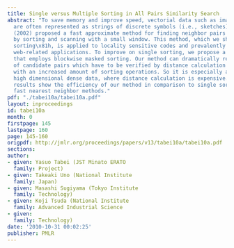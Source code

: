 ```yaml
---
title: Single versus Multiple Sorting in All Pairs Similarity Search
abstract: "To save memory and improve speed, vectorial data such as images and signals
  are often represented as strings of discrete symbols (i.e., sketches). Chariker
  (2002) proposed a fast approximate method for finding neighbor pairs of strings
  by sorting and scanning with a small window. This method, which we shall call\x81gsingle
  sorting\x81h, is applied to locality sensitive codes and prevalently used in speed-demanding
  web-related applications. To improve on single sorting, we propose a novel method
  that employs blockwise masked sorting. Our method can dramatically reduce the number
  of candidate pairs which have to be verified by distance calculation in exchange
  with an increased amount of sorting operations. So it is especially attractive for
  high dimensional dense data, where distance calculation is expensive. Empirical
  results show the efficiency of our method in comparison to single sorting and recent
  fast nearest neighbor methods."
pdf: "./tabei10a/tabei10a.pdf"
layout: inproceedings
id: tabei10a
month: 0
firstpage: 145
lastpage: 160
page: 145-160
origpdf: http://jmlr.org/proceedings/papers/v13/tabei10a/tabei10a.pdf
sections: 
author:
- given: Yasuo Tabei (JST Minato ERATO
  family: Project)
- given: Takeaki Uno (National Institute
  family: Japan)
- given: Masashi Sugiyama (Tokyo Institute
  family: Technology)
- given: Koji Tsuda (National Institute
  family: Advanced Industrial Science
- given: 
  family: Technology)
date: '2010-10-31 00:02:25'
publisher: PMLR
---
```

